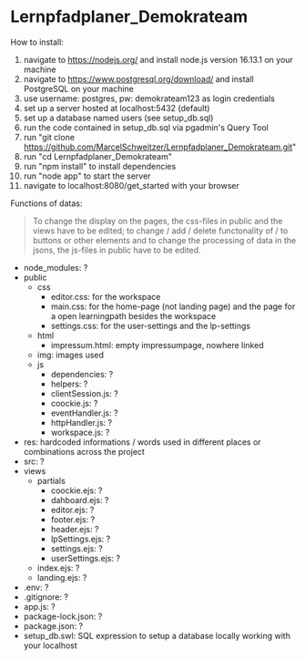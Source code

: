 # Lernpfadplaner_Demokrateam

How to install:

1. navigate to https://nodejs.org/ and install node.js version 16.13.1 on your machine
2. navigate to https://www.postgresql.org/download/ and install PostgreSQL on your machine
3. use username: postgres, pw: demokrateam123 as login credentials
4. set up a server hosted at localhost:5432 (default)
5. set up a database named users (see setup_db.sql)
6. run the code contained in setup_db.sql via pgadmin's Query Tool
7. run "git clone https://github.com/MarcelSchweitzer/Lernpfadplaner_Demokrateam.git"
8. run "cd Lernpfadplaner_Demokrateam"
9. run "npm install" to install dependencies
10. run "node app" to start the server
11. navigate to localhost:8080/get_started with your browser

Functions of datas:

> To change the display on the pages, the css-files in public and the views have to be edited; to change / add / delete functonality of / to buttons or other elements and to change the processing of data in the jsons, the js-files in public have to be edited.

- node_modules: ?
- public
  - css
    - editor.css: for the workspace
    - main.css: for the home-page (not landing page) and the page for a open learningpath besides the workspace
    - settings.css: for the user-settings and the lp-settings
  - html
    - impressum.html: empty impressumpage, nowhere linked
  - img: images used
  - js
    - dependencies: ?
    - helpers: ?
    - clientSession.js: ?
    - coockie.js: ?
    - eventHandler.js: ?
    - httpHandler.js: ?
    - workspace.js: ?
- res: hardcoded informations / words used in different places or combinations across the project
- src: ?
- views
  - partials
    - coockie.ejs: ?
    - dahboard.ejs: ?
    - editor.ejs: ?
    - footer.ejs: ?
    - header.ejs: ?
    - lpSettings.ejs: ?
    - settings.ejs: ?
    - userSettings.ejs: ?
  - index.ejs: ?
  - landing.ejs: ?
- .env: ?
- .gitignore: ?
- app.js: ?
- package-lock.json: ?
- package.json: ?
- setup_db.swl: SQL expression to setup a database locally working with your localhost
